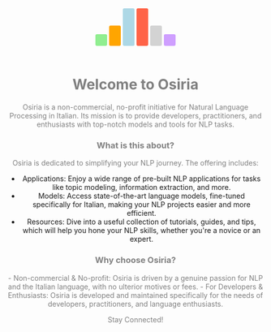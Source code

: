 <style>
.vertical-text {
    writing-mode: vertical-lr;
    text-orientation: upright;
    background-color:red;
}
</style>
<center>
<body>
<span class="vertical-text" style="background-color:lightgreen;border-radius: 3px;padding: 3px;"> </span>
<span class="vertical-text" style="background-color:orange;border-radius: 3px;padding: 3px;">  </span>
<span class="vertical-text" style="background-color:lightblue;border-radius: 3px;padding: 3px;">    </span>
<span class="vertical-text" style="background-color:tomato;border-radius: 3px;padding: 3px;">    </span>
<span class="vertical-text" style="background-color:lightgrey;border-radius: 3px;padding: 3px;">  </span>
<span class="vertical-text" style="background-color:#CF9FFF;border-radius: 3px;padding: 3px;"> </span>
</body>
</center>
<br>
<center><h1><span style="color:grey">Welcome to Osiria</span></h1></center>
<center><p><span style="color:grey">Osiria is a non-commercial, no-profit initiative for Natural Language Processing in Italian. Its mission is to provide developers, practitioners, and enthusiasts with top-notch models and tools for NLP tasks.</span></p></center>

<center><h3><span style="color:grey">What is this about?</span></h3></center>

<center><p><span style="color:grey">Osiria is dedicated to simplifying your NLP journey. The offering includes:

- Applications: Enjoy a wide range of pre-built NLP applications for tasks like topic modeling, information extraction, and more.
- Models: Access state-of-the-art language models, fine-tuned specifically for Italian, making your NLP projects easier and more efficient.
- Resources: Dive into a useful collection of tutorials, guides, and tips, which will help you hone your NLP skills, whether you're a novice or an expert.
</span></p></center>

<center><h3><span style="color:grey">Why choose Osiria?</span></h3></center>

<center><p><span style="color:grey">
- Non-commercial & No-profit: Osiria is driven by a genuine passion for NLP and the Italian language, with no ulterior motives or fees.
- For Developers & Enthusiasts: Osiria is developed and maintained specifically for the needs of developers, practitioners, and language enthusiasts.
</span></p></center>

<center><p><span style="color:grey">Stay Connected!</span></p></center>
